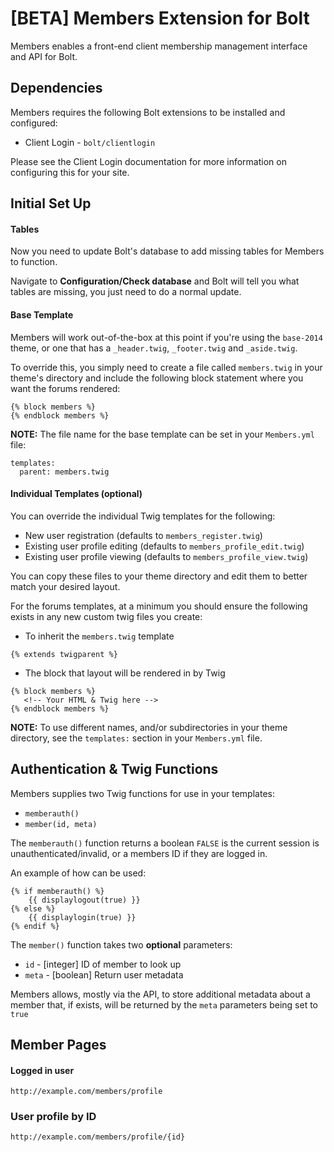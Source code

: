 [BETA] Members Extension for Bolt
=================================

Members enables a front-end client membership management interface and API for Bolt.

Dependencies
------------

Members requires the following Bolt extensions to be installed and configured:
  * Client Login - `bolt/clientlogin`
  
Please see the Client Login documentation for more information on configuring this for your site.

Initial Set Up
--------------

#### Tables

Now you need to update Bolt's database to add missing tables for Members to function.

Navigate to **Configuration/Check database** and Bolt will tell you what tables are missing, you just 
need to do a normal update.

#### Base Template

Members will work out-of-the-box at this point if you're using the `base-2014` theme, or one that has 
a `_header.twig`, `_footer.twig` and `_aside.twig`.

To override this, you simply need to create a file called `members.twig` in your theme's directory and 
include the following block statement where you want the forums rendered:

```
{% block members %}
{% endblock members %}
```

**NOTE:** The file name for the base template can be set in your `Members.yml` file:

```
templates:
  parent: members.twig
```

#### Individual Templates (optional)

You can override the individual Twig templates for the following:
  * New user registration (defaults to `members_register.twig`)
  * Existing user profile editing (defaults to `members_profile_edit.twig`)
  * Existing user profile viewing (defaults to `members_profile_view.twig`)

You can copy these files to your theme directory and edit them to better match your desired layout.

For the forums templates, at a minimum you should ensure the following exists in any new custom twig 
files you create:

  * To inherit the `members.twig` template 
```
{% extends twigparent %}
```

  * The block that layout will be rendered in by Twig
```
{% block members %}
   <!-- Your HTML & Twig here -->
{% endblock members %}
```

**NOTE:** To use different names, and/or subdirectories in your theme directory, see the `templates:` 
section in your `Members.yml` file.

Authentication & Twig Functions
-------------------------------

Members supplies two Twig functions for use in your templates:
  * `memberauth()` 
  * `member(id, meta)`

The `memberauth()` function returns a boolean `FALSE` is the current session is unauthenticated/invalid, 
or a members ID if they are logged in.

An example of how can be used:

```
{% if memberauth() %}
    {{ displaylogout(true) }}
{% else %}
    {{ displaylogin(true) }}
{% endif %}
```

The `member()` function takes two **optional** parameters:
 * `id`   - [integer] ID of member to look up
 * `meta` - [boolean] Return user metadata

Members allows, mostly via the API, to store additional metadata about a member that, if exists, will
be returned by the `meta` parameters being set to `true`

Member Pages
------------

#### Logged in user

```
http://example.com/members/profile
```

### User profile by ID

```
http://example.com/members/profile/{id}
```
